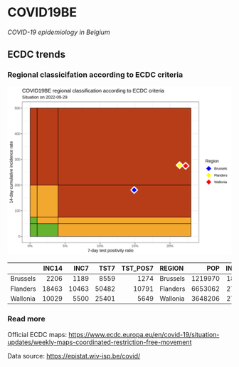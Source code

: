 
# COVID19BE

*COVID-19 epidemiology in Belgium*

## ECDC trends

### Regional classicifation according to ECDC criteria

![](COVID9BE-ecdc-trend.png)

|          | INC14 |  INC7 |  TST7 | TST\_POS7 | REGION   |     POP | INC14\_RT |       PR7 |        GR |
| :------- | ----: | ----: | ----: | --------: | :------- | ------: | --------: | --------: | --------: |
| Brussels |  2206 |  1189 |  8559 |      1274 | Brussels | 1219970 |  180.8241 | 0.1488492 | 0.1691249 |
| Flanders | 18463 | 10463 | 50482 |     10791 | Flanders | 6653062 |  277.5113 | 0.2137594 | 0.3078750 |
| Wallonia | 10029 |  5500 | 25401 |      5649 | Wallonia | 3648206 |  274.9022 | 0.2223928 | 0.2143961 |

### Read more

Official ECDC maps:
<https://www.ecdc.europa.eu/en/covid-19/situation-updates/weekly-maps-coordinated-restriction-free-movement>

Data source: <https://epistat.wiv-isp.be/covid/>
